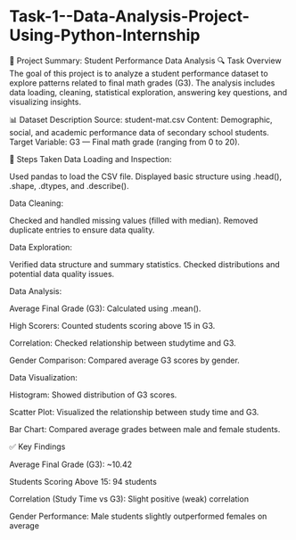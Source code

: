 # Task-1--Data-Analysis-Project-Using-Python-Internship

📘 Project Summary: Student Performance Data Analysis
🔍 Task Overview
The goal of this project is to analyze a student performance dataset to explore patterns related to final math grades (G3). The analysis includes data loading, cleaning, statistical exploration, answering key questions, and visualizing insights.

📊 Dataset Description
Source: student-mat.csv
Content: Demographic, social, and academic performance data of secondary school students.
Target Variable: G3 — Final math grade (ranging from 0 to 20).

🧾 Steps Taken
Data Loading and Inspection:

Used pandas to load the CSV file.
Displayed basic structure using .head(), .shape, .dtypes, and .describe().

Data Cleaning:

Checked and handled missing values (filled with median).
Removed duplicate entries to ensure data quality.

Data Exploration:

Verified data structure and summary statistics.
Checked distributions and potential data quality issues.

Data Analysis:

Average Final Grade (G3): Calculated using .mean().

High Scorers: Counted students scoring above 15 in G3.

Correlation: Checked relationship between studytime and G3.

Gender Comparison: Compared average G3 scores by gender.

Data Visualization:

Histogram: Showed distribution of G3 scores.

Scatter Plot: Visualized the relationship between study time and G3.

Bar Chart: Compared average grades between male and female students.

✅ Key Findings

Average Final Grade (G3): ~10.42

Students Scoring Above 15: 94 students

Correlation (Study Time vs G3): Slight positive (weak) correlation

Gender Performance: Male students slightly outperformed females on average
